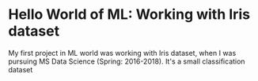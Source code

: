 # Hello World of ML: Working with Iris dataset

My first project in ML world was working with Iris dataset, when I was pursuing MS Data Science (Spring: 2016-2018). It's a small classification dataset 